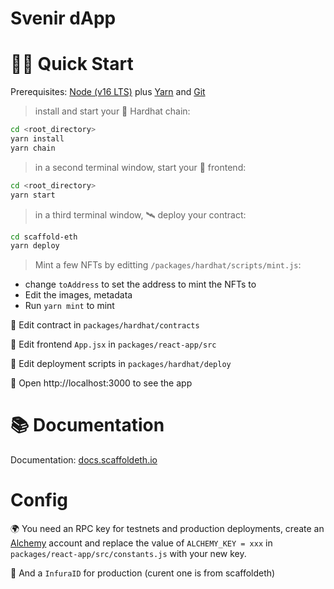 # Svenir dApp

# 🏄‍♂️ Quick Start

Prerequisites: [Node (v16 LTS)](https://nodejs.org/en/download/) plus [Yarn](https://classic.yarnpkg.com/en/docs/install/) and [Git](https://git-scm.com/downloads)





> install and start your 👷‍ Hardhat chain:

```bash
cd <root_directory>
yarn install
yarn chain
```

> in a second terminal window, start your 📱 frontend:

```bash
cd <root_directory>
yarn start
```

> in a third terminal window, 🛰 deploy your contract:

```bash
cd scaffold-eth
yarn deploy
```
> Mint a few NFTs by editting `/packages/hardhat/scripts/mint.js`:
- change `toAddress` to set the address to mint the NFTs to
- Edit the images, metadata
- Run `yarn mint` to mint

🔏 Edit contract in `packages/hardhat/contracts`

📝 Edit frontend `App.jsx` in `packages/react-app/src`

💼 Edit deployment scripts in `packages/hardhat/deploy`

📱 Open http://localhost:3000 to see the app

# 📚 Documentation

Documentation: [docs.scaffoldeth.io](https://docs.scaffoldeth.io)

# Config


🌍 You need an RPC key for testnets and production deployments, create an [Alchemy](https://www.alchemy.com/) account and replace the value of `ALCHEMY_KEY = xxx` in `packages/react-app/src/constants.js` with your new key.

📣 And a `InfuraID` for production (curent one is from scaffoldeth)

